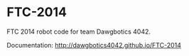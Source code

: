 FTC-2014
========

FTC 2014 robot code for team Dawgbotics 4042.

Documentation: http://dawgbotics4042.github.io/FTC-2014
